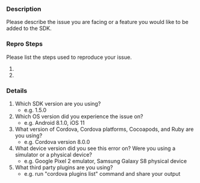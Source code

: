 ### **Description**

Please describe the issue you are facing or a feature you would like to be added to the SDK.

<!-- If making a feature request, remove the below information -->
### **Repro Steps**

Please list the steps used to reproduce your issue.

1.
2.

### **Details**

1. Which SDK version are you using?
    - e.g. 1.5.0
2. Which OS version did you experience the issue on?
    - e.g. Android 8.1.0, iOS 11
3. What version of Cordova, Cordova platforms, Cocoapods, and Ruby are you using?
    - e.g. Cordova version 8.0.0
4. What device version did you see this error on?  Were you using a simulator or a physical device?
    - e.g. Google Pixel 2 emulator, Samsung Galaxy S8 physical device
5. What third party plugins are you using?
    - e.g. run "cordova plugins list" command and share your output
